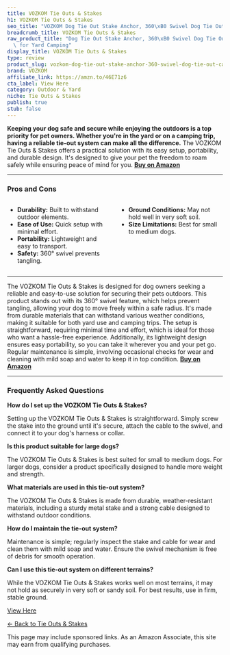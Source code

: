 ```yaml
---
title: VOZKOM Tie Outs & Stakes
h1: VOZKOM Tie Outs & Stakes
seo_title: "VOZKOM Dog Tie Out Stake Anchor, 360\xB0 Swivel Dog Tie Out\u2026"
breadcrumb_title: VOZKOM Tie Outs & Stakes
raw_product_title: "Dog Tie Out Stake Anchor, 360\xB0 Swivel Dog Tie Out Cable Runner\
  \ for Yard Camping"
display_title: VOZKOM Tie Outs & Stakes
type: review
product_slug: vozkom-dog-tie-out-stake-anchor-360-swivel-dog-tie-out-cable-runner-for-29596eac
brand: VOZKOM
affiliate_link: https://amzn.to/46E71z6
cta_label: View Here
category: Outdoor & Yard
niche: Tie Outs & Stakes
publish: true
stub: false
---
```


<div id="intro" class="full-width">
  <p><strong>Keeping your dog safe and secure while enjoying the outdoors is a top priority for pet owners. Whether you're in the yard or on a camping trip, having a reliable tie-out system can make all the difference.</strong> The VOZKOM Tie Outs & Stakes offers a practical solution with its easy setup, portability, and durable design. It's designed to give your pet the freedom to roam safely while ensuring peace of mind for you. <a href="https://amzn.to/46E71z6" rel="nofollow sponsored noopener" target="_blank"><strong>Buy on Amazon</strong></a></p>
</div>

<hr />
<h3 id="pros-cons">Pros and Cons</h3>
<div class="pc-grid" style="display:grid;grid-template-columns:1fr 1fr;gap:16px;">
  <ul>
    <li><strong>Durability:</strong> Built to withstand outdoor elements.</li>
    <li><strong>Ease of Use:</strong> Quick setup with minimal effort.</li>
    <li><strong>Portability:</strong> Lightweight and easy to transport.</li>
    <li><strong>Safety:</strong> 360° swivel prevents tangling.</li>
  </ul>
  <ul>
    <li><strong>Ground Conditions:</strong> May not hold well in very soft soil.</li>
    <li><strong>Size Limitations:</strong> Best for small to medium dogs.</li>
  </ul>
</div>
<hr />

<div class="full-width">
  <p>The VOZKOM Tie Outs & Stakes is designed for dog owners seeking a reliable and easy-to-use solution for securing their pets outdoors. This product stands out with its 360° swivel feature, which helps prevent tangling, allowing your dog to move freely within a safe radius. It's made from durable materials that can withstand various weather conditions, making it suitable for both yard use and camping trips. The setup is straightforward, requiring minimal time and effort, which is ideal for those who want a hassle-free experience. Additionally, its lightweight design ensures easy portability, so you can take it wherever you and your pet go. Regular maintenance is simple, involving occasional checks for wear and cleaning with mild soap and water to keep it in top condition. <a href="https://amzn.to/46E71z6" rel="nofollow sponsored noopener" target="_blank"><strong>Buy on Amazon</strong></a></p>
</div>

<hr />
<h3 id="faqs">Frequently Asked Questions</h3>

<p><strong>How do I set up the VOZKOM Tie Outs & Stakes?</strong></p>
<p>Setting up the VOZKOM Tie Outs & Stakes is straightforward. Simply screw the stake into the ground until it's secure, attach the cable to the swivel, and connect it to your dog's harness or collar.</p>

<p><strong>Is this product suitable for large dogs?</strong></p>
<p>The VOZKOM Tie Outs & Stakes is best suited for small to medium dogs. For larger dogs, consider a product specifically designed to handle more weight and strength.</p>

<p><strong>What materials are used in this tie-out system?</strong></p>
<p>The VOZKOM Tie Outs & Stakes is made from durable, weather-resistant materials, including a sturdy metal stake and a strong cable designed to withstand outdoor conditions.</p>

<p><strong>How do I maintain the tie-out system?</strong></p>
<p>Maintenance is simple; regularly inspect the stake and cable for wear and clean them with mild soap and water. Ensure the swivel mechanism is free of debris for smooth operation.</p>

<p><strong>Can I use this tie-out system on different terrains?</strong></p>
<p>While the VOZKOM Tie Outs & Stakes works well on most terrains, it may not hold as securely in very soft or sandy soil. For best results, use in firm, stable ground.</p>
<p><a class="btn" href="https://amzn.to/46E71z6" target="_blank" rel="nofollow sponsored noopener">View Here</a></p>
<p><a href="/roundups/outdoor-yard/tie-outs-stakes/">← Back to Tie Outs & Stakes</a></p>
<aside class="disclosure">This page may include sponsored links. As an Amazon Associate, this site may earn from qualifying purchases.</aside>
